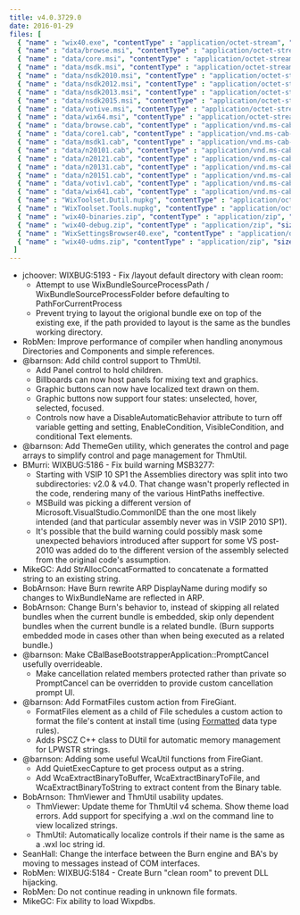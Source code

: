 ```yaml
---
title: v4.0.3729.0
date: 2016-01-29
files: [
  { "name" : "wix40.exe", "contentType" : "application/octet-stream", "size" : 760898, "title" : "WiX v4.0 Toolset install.", "promoted" : true },
  { "name" : "data/browse.msi", "contentType" : "application/octet-stream", "size" : 339968 },
  { "name" : "data/core.msi", "contentType" : "application/octet-stream", "size" : 290816 },
  { "name" : "data/msdk.msi", "contentType" : "application/octet-stream", "size" : 57344 },
  { "name" : "data/nsdk2010.msi", "contentType" : "application/octet-stream", "size" : 45056 },
  { "name" : "data/nsdk2012.msi", "contentType" : "application/octet-stream", "size" : 45056 },
  { "name" : "data/nsdk2013.msi", "contentType" : "application/octet-stream", "size" : 45056 },
  { "name" : "data/nsdk2015.msi", "contentType" : "application/octet-stream", "size" : 45056 },
  { "name" : "data/votive.msi", "contentType" : "application/octet-stream", "size" : 286720 },
  { "name" : "data/wix64.msi", "contentType" : "application/octet-stream", "size" : 32768 },
  { "name" : "data/browse.cab", "contentType" : "application/vnd.ms-cab-compressed", "size" : 914027 },
  { "name" : "data/core1.cab", "contentType" : "application/vnd.ms-cab-compressed", "size" : 8242959 },
  { "name" : "data/msdk1.cab", "contentType" : "application/vnd.ms-cab-compressed", "size" : 2008951 },
  { "name" : "data/n20101.cab", "contentType" : "application/vnd.ms-cab-compressed", "size" : 2468910 },
  { "name" : "data/n20121.cab", "contentType" : "application/vnd.ms-cab-compressed", "size" : 2946892 },
  { "name" : "data/n20131.cab", "contentType" : "application/vnd.ms-cab-compressed", "size" : 2948098 },
  { "name" : "data/n20151.cab", "contentType" : "application/vnd.ms-cab-compressed", "size" : 3232032 },
  { "name" : "data/votiv1.cab", "contentType" : "application/vnd.ms-cab-compressed", "size" : 919793 },
  { "name" : "data/wix641.cab", "contentType" : "application/vnd.ms-cab-compressed", "size" : 587 },
  { "name" : "WixToolset.Dutil.nupkg", "contentType" : "application/octet-stream", "size" : 11682777 },
  { "name" : "WixToolset.Tools.nupkg", "contentType" : "application/octet-stream", "size" : 6423593 },
  { "name" : "wix40-binaries.zip", "contentType" : "application/zip", "size" : 30234036, "title" : "WiX v4.0 binaries for situations where install cannot be used.", "protected" : true },
  { "name" : "wix40-debug.zip", "contentType" : "application/zip", "size" : 56551215, "title" : "WiX v4.0 source and symbols for debugging purposes.", "protected" : true },
  { "name" : "WixSettingsBrowser40.exe", "contentType" : "application/octet-stream", "size" : 1700429, "title" : "WiX v4.0 Toolset settings engine plus browser.", "protected" : true },
  { "name" : "wix40-udms.zip", "contentType" : "application/zip", "size" : 67652, "title" : "WiX v4.0 settings definitions.", "protected" : true }
 ]
---
```


* jchoover: WIXBUG:5193 - Fix /layout default directory with clean room:
  * Attempt to use WixBundleSourceProcessPath / WixBundleSourceProcessFolder before defaulting to PathForCurrentProcess
  * Prevent trying to layout the origional bundle exe on top of the existing exe, if the path provided to layout is the same as the bundles working directory.
* RobMen: Improve performance of compiler when handling anonymous Directories and Components and simple references.
* @barnson: Add child control support to ThmUtil.
  * Add Panel control to hold children.
  * Billboards can now host panels for mixing text and graphics.
  * Graphic buttons can now have localized text drawn on them.
  * Graphic buttons now support four states: unselected, hover, selected, focused.
  * Controls now have a DisableAutomaticBehavior attribute to turn off variable getting and setting, EnableCondition, VisibleCondition, and conditional Text elements.
* @barnson: Add ThemeGen utility, which generates the control and page arrays to simplify control and page management for ThmUtil.
* BMurri: WIXBUG:5186 - Fix build warning MSB3277:
  * Starting with VSIP 10 SP1 the Assemblies directory was split into two subdirectories: v2.0 & v4.0. That change wasn't properly reflected in the code, rendering many of the various HintPaths ineffective.
  * MSBuild was picking a different version of Microsoft.VisualStudio.CommonIDE than the one most likely intended (and that particular assembly never was in VSIP 2010 SP1).
  * It's possible that the build warning could possibly mask some unexpected behaviors introduced after support for some VS post-2010 was added do to the different version of the assembly selected from the original code's assumption.
* MikeGC: Add StrAllocConcatFormatted to concatenate a formatted string to an existing string.
* BobArnson: Have Burn rewrite ARP DisplayName during modify so changes to WixBundleName are reflected in ARP.
* BobArnson: Change Burn's behavior to, instead of skipping all related bundles when the current bundle is embedded, skip only dependent bundles when the current bundle is a related bundle. (Burn supports embedded mode in cases other than when being executed as a related bundle.)
* @barnson: Make CBalBaseBootstrapperApplication::PromptCancel usefully overrideable.
  * Make cancellation related members protected rather than private so PromptCancel can be overridden to provide custom cancellation prompt UI.
* @barnson: Add FormatFiles custom action from FireGiant.
  * FormatFiles element as a child of File schedules a custom action to format the file's content at install time (using [Formatted](http://msdn.microsoft.com/library/aa368609.aspx) data type rules).
  * Adds PSCZ C++ class to DUtil for automatic memory management for LPWSTR strings.
* @barnson: Adding some useful WcaUtil functions from FireGiant.
  * Add QuietExecCapture to get process output as a string.
  * Add WcaExtractBinaryToBuffer, WcaExtractBinaryToFile, and WcaExtractBinaryToString to extract content from the Binary table.
* BobArnson: ThmViewer and ThmUtil usability updates.
  * ThmViewer: Update theme for ThmUtil v4 schema. Show theme load errors. Add support for specifying a .wxl on the command line to view localized strings.
  * ThmUtil: Automatically localize controls if their name is the same as a .wxl loc string id.
* SeanHall: Change the interface between the Burn engine and BA's by moving to messages instead of COM interfaces.
* RobMen: WIXBUG:5184 - Create Burn "clean room" to prevent DLL hijacking.
* RobMen: Do not continue reading in unknown file formats.
* MikeGC: Fix ability to load Wixpdbs.